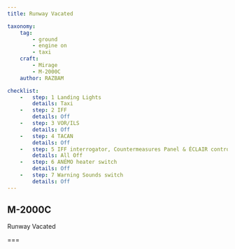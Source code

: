 ```yaml
---
title: Runway Vacated

taxonomy:
    tag:
        - ground
        - engine on
        - taxi
    craft:
        - Mirage
        - M-2000C
    author: RAZBAM

checklist:
    -   step: 1 Landing Lights      
        details: Taxi 
    -   step: 2 IFF      
        details: Off 
    -   step: 3 VOR/ILS      
        details: Off 
    -   step: 4 TACAN      
        details: Off 
    -   step: 5 IFF interrogator, Countermeasures Panel & ÉCLAIR control box      
        details: All Off 
    -   step: 6 ANÉMO heater switch      
        details: Off 
    -   step: 7 Warning Sounds switch      
        details: Off
---
```


## M-2000C 
Runway Vacated

===

